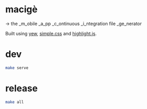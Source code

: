 # macigè
→ the _m_obile _a_pp _c_ontinuous _i_ntegration file _ge_nerator

Built using [yew](https://yew.rs "yew-rs"), [simple.css](https://simplecss.org/ "simple-css") and [highlight.js](https://highlightjs.org "highlight-js").

# dev

```bash
make serve
```

# release

```bash
make all
```
